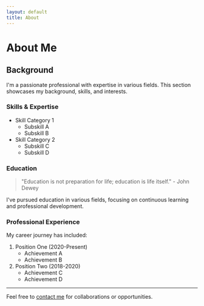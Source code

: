 ```yaml
---
layout: default
title: About
---
```


# About Me

## Background

I'm a passionate professional with expertise in various fields. This section showcases my background, skills, and interests.

### Skills & Expertise

* Skill Category 1
  * Subskill A
  * Subskill B
* Skill Category 2
  * Subskill C
  * Subskill D

### Education

> "Education is not preparation for life; education is life itself." - John Dewey

I've pursued education in various fields, focusing on continuous learning and professional development.

### Professional Experience

My career journey has included:

1. Position One (2020-Present)
   * Achievement A
   * Achievement B
2. Position Two (2018-2020)
   * Achievement C
   * Achievement D

---

Feel free to [contact me](contact) for collaborations or opportunities. 